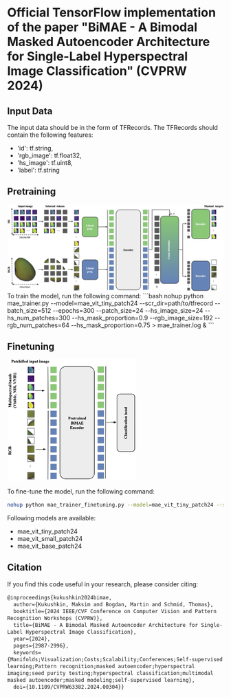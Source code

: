 # Official TensorFlow implementation of the paper "BiMAE - A Bimodal Masked Autoencoder Architecture for Single-Label Hyperspectral Image Classification" (CVPRW 2024)

## Input Data
The input data should be in the form of TFRecords. The TFRecords should contain the following features:
- 'id': tf.string,
- 'rgb_image': tf.float32,
- 'hs_image': tf.uint8,
- 'label': tf.string


## Pretraining

<img src="imgs/BiMAE_pretraining.jpg" alt="BiMAE pretraining" style="width:600px;"/>
To train the model, run the following command:
```bash
nohup python mae_trainer.py --model=mae_vit_tiny_patch24 --scr_dir=path/to/tfrecord --batch_size=512 --epochs=300 --patch_size=24 --hs_image_size=24 --hs_num_patches=300 --hs_mask_proportion=0.9 --rgb_image_size=192 --rgb_num_patches=64 --hs_mask_proportion=0.75 > mae_trainer.log &  
```

## Finetuning


<img src="imgs/BiMAE_finetuning.jpg" alt="BiMAE finetuning" style="width:300px;"/>

To fine-tune the model, run the following command:
```bash
nohup python mae_trainer_finetuning.py --model=mae_vit_tiny_patch24 --scr_dir=path/to/tfrecord --batch_size=512 --epochs=50 --patch_size=24 --hs_image_size=24 --hs_num_patches=300 --hs_mask_proportion=0.9 --rgb_image_size=192 --rgb_num_patches=64 --hs_mask_proportion=0.75  --num_classes=19 --from_scratch=True --target_modalities=bimodal > mae_trainer_finetuning.log &  
```

Following models are available:
- mae_vit_tiny_patch24
- mae_vit_small_patch24
- mae_vit_base_patch24

## Citation
If you find this code useful in your research, please consider citing:
```
@inproceedings{kukushkin2024bimae,
  author={Kukushkin, Maksim and Bogdan, Martin and Schmid, Thomas},
  booktitle={2024 IEEE/CVF Conference on Computer Vision and Pattern Recognition Workshops (CVPRW)}, 
  title={BiMAE - A Bimodal Masked Autoencoder Architecture for Single-Label Hyperspectral Image Classification}, 
  year={2024},
  pages={2987-2996},
  keywords={Manifolds;Visualization;Costs;Scalability;Conferences;Self-supervised learning;Pattern recognition;masked autoencoder;hyperspectral imaging;seed purity testing;hyperspectral classification;multimodal masked autoencoder;masked modeling;self-supervised learning},
  doi={10.1109/CVPRW63382.2024.00304}}
```
